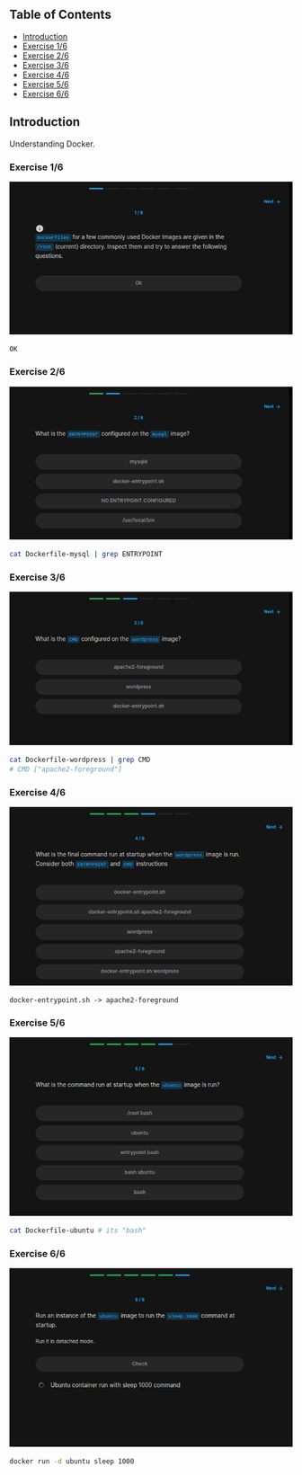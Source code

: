 ## Table of Contents

- [Introduction](#introduction)
- [Exercise 1/6](#exercise-16)
- [Exercise 2/6](#exercise-26)
- [Exercise 3/6](#exercise-36)
- [Exercise 4/6](#exercise-46)
- [Exercise 5/6](#exercise-56)
- [Exercise 6/6](#exercise-66)



##  Introduction

Understanding Docker.

### Exercise 1/6
![alt text](image.png)
```
OK
```
### Exercise 2/6
![alt text](image-1.png)
```bash
cat Dockerfile-mysql | grep ENTRYPOINT
```
### Exercise 3/6
![alt text](image-2.png)
```bash
cat Dockerfile-wordpress | grep CMD
# CMD ["apache2-foreground"]
```
### Exercise 4/6
![alt text](image-3.png)
```
docker-entrypoint.sh -> apache2-foreground
```
### Exercise 5/6
![alt text](image-4.png)
```bash
cat Dockerfile-ubuntu # its "bash"
```
### Exercise 6/6
![alt text](image-5.png)
```bash
docker run -d ubuntu sleep 1000 
```
